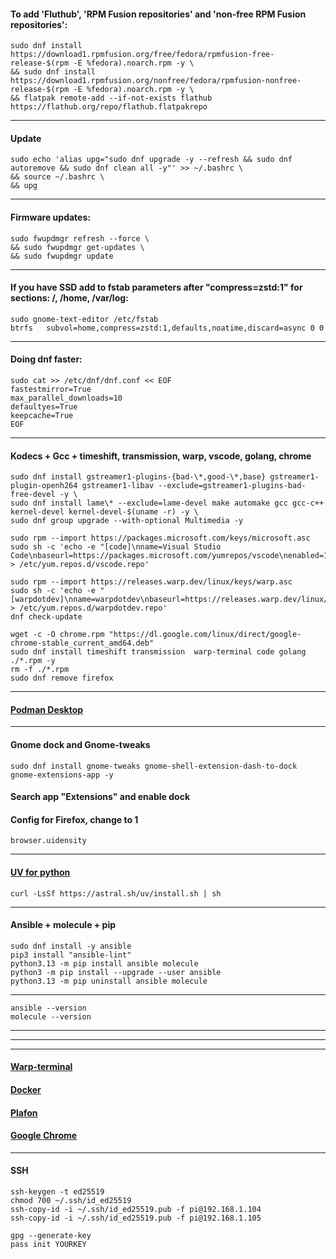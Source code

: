 #### To add 'Fluthub', 'RPM Fusion repositories' and 'non-free RPM Fusion repositories':
```
sudo dnf install https://download1.rpmfusion.org/free/fedora/rpmfusion-free-release-$(rpm -E %fedora).noarch.rpm -y \
&& sudo dnf install https://download1.rpmfusion.org/nonfree/fedora/rpmfusion-nonfree-release-$(rpm -E %fedora).noarch.rpm -y \
&& flatpak remote-add --if-not-exists flathub https://flathub.org/repo/flathub.flatpakrepo
```
--------------------------------------------------------------------
#### Update
```
sudo echo 'alias upg="sudo dnf upgrade -y --refresh && sudo dnf autoremove && sudo dnf clean all -y"' >> ~/.bashrc \
&& source ~/.bashrc \
&& upg
```
--------------------------------------------------------------------
#### Firmware updates:
```
sudo fwupdmgr refresh --force \
&& sudo fwupdmgr get-updates \
&& sudo fwupdmgr update
```
--------------------------------------------------------------------
#### If you have SSD add to fstab parameters after "compress=zstd:1" for sections: /, /home, /var/log:
```
sudo gnome-text-editor /etc/fstab
btrfs   subvol=home,compress=zstd:1,defaults,noatime,discard=async 0 0
```
--------------------------------------------------------------------
#### Doing dnf faster:
```
sudo cat >> /etc/dnf/dnf.conf << EOF
fastestmirror=True
max_parallel_downloads=10
defaultyes=True
keepcache=True
EOF
```
--------------------------------------------------------------------
#### Kodecs + Gcc + timeshift, transmission, warp, vscode, golang, chrome
```
sudo dnf install gstreamer1-plugins-{bad-\*,good-\*,base} gstreamer1-plugin-openh264 gstreamer1-libav --exclude=gstreamer1-plugins-bad-free-devel -y \
sudo dnf install lame\* --exclude=lame-devel make automake gcc gcc-c++ kernel-devel kernel-devel-$(uname -r) -y \
sudo dnf group upgrade --with-optional Multimedia -y

sudo rpm --import https://packages.microsoft.com/keys/microsoft.asc
sudo sh -c 'echo -e "[code]\nname=Visual Studio Code\nbaseurl=https://packages.microsoft.com/yumrepos/vscode\nenabled=1\ngpgcheck=1\ngpgkey=https://packages.microsoft.com/keys/microsoft.asc" > /etc/yum.repos.d/vscode.repo'

sudo rpm --import https://releases.warp.dev/linux/keys/warp.asc
sudo sh -c 'echo -e "[warpdotdev]\nname=warpdotdev\nbaseurl=https://releases.warp.dev/linux/rpm/stable\nenabled=1\ngpgcheck=1\ngpgkey=https://releases.warp.dev/linux/keys/warp.asc" > /etc/yum.repos.d/warpdotdev.repo'
dnf check-update

wget -c -O chrome.rpm "https://dl.google.com/linux/direct/google-chrome-stable_current_amd64.deb"
sudo dnf install timeshift transmission  warp-terminal code golang ./*.rpm -y
rm -f ./*.rpm
sudo dnf remove firefox
```
--------------------------------------------------------------------
#### [Podman Desktop](https://podman-desktop.io/docs/installation/linux-install)
--------------------------------------------------------------------
#### Gnome dock and Gnome-tweaks
```
sudo dnf install gnome-tweaks gnome-shell-extension-dash-to-dock gnome-extensions-app -y
```
#### Search app "Extensions" and enable dock
#### Config for Firefox, change to 1
```
browser.uidensity
```
--------------------------------------------------------------------
#### [UV for python](https://astral.sh/blog/uv)
```
curl -LsSf https://astral.sh/uv/install.sh | sh
```
--------------------------------------------------------------------
#### Ansible + molecule + pip
```
sudo dnf install -y ansible
pip3 install "ansible-lint"
python3.13 -m pip install ansible molecule
python3 -m pip install --upgrade --user ansible
python3.13 -m pip uninstall ansible molecule
```
--------------------------------------------------------------------
```
ansible --version
molecule --version
```
--------------------------------------------------------------------
--------------------------------------------------------------------
--------------------------------------------------------------------
#### [Warp-terminal](https://www.warp.dev)
#### [Docker](https://docs.docker.com/desktop/install/fedora)
#### [Plafon](https://plafon.gitbook.io/fedora-zero)
#### [Google Chrome](https://www.google.com/chrome)
--------------------------------------------------------------------
#### SSH
```
ssh-keygen -t ed25519
chmod 700 ~/.ssh/id_ed25519
ssh-copy-id -i ~/.ssh/id_ed25519.pub -f pi@192.168.1.104
ssh-copy-id -i ~/.ssh/id_ed25519.pub -f pi@192.168.1.105
```
```
gpg --generate-key
pass init YOURKEY
```
